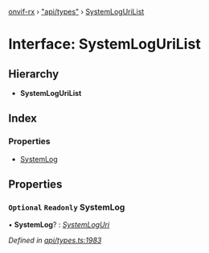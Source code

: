 [onvif-rx](../README.md) › ["api/types"](../modules/_api_types_.md) › [SystemLogUriList](_api_types_.systemlogurilist.md)

# Interface: SystemLogUriList

## Hierarchy

* **SystemLogUriList**

## Index

### Properties

* [SystemLog](_api_types_.systemlogurilist.md#optional-readonly-systemlog)

## Properties

### `Optional` `Readonly` SystemLog

• **SystemLog**? : *[SystemLogUri](_api_types_.systemloguri.md)*

*Defined in [api/types.ts:1983](https://github.com/patrickmichalina/onvif-rx/blob/3e9b152/src/api/types.ts#L1983)*
